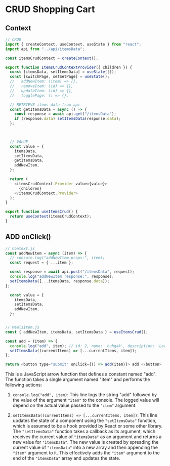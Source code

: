# CRUD Shopping Cart

## Context

```javascript
// CRUD
import { createContext, useContext, useState } from "react";
import api from "../api/itemsData";

const itemsCrudContext = createContext();

export function ItemsCrudContextProvider({ children }) {
  const [itemsData, setItemsData] = useState([]);
  const [switchPage, setSetPage] = useState();
  //   addNewItem: (item) => {},
  //   removeItem: (id) => {},
  //   updateItem: (id) => {},
  //   togglePage: () => {},

  // RETRIEVE items data from api
  const getItemsData = async () => {
    const response = await api.get("/itemsData");
    if (response.data) setItemsData(response.data);
  };

 

  // VALUE
  const value = {
    itemsData,
    setItemsData,
    getItemsData,
    addNewItem,
  };

  return (
    <itemsCrudContext.Provider value={value}>
      {children}
    </itemsCrudContext.Provider>
  );
}

export function useItemsCrud() {
  return useContext(itemsCrudContext);
}
```

## ADD onClick()

```javascript
// Context.js
const addNewItem = async (item) => {
  // console.log("addNewItem props:", item);
  const request = { ...item };

  const response = await api.post("/itemsData", request);
  console.log("addNewItem response:", response);
  setItemsData([...itemsData, response.data]);
};

  const value = {
    itemsData,
    setItemsData,
    addNewItem,
  };


// MealsItem.js
const { addNewItem, itemsData, setItemsData } = useItemsCrud();

const add = (item) => {
  console.log("add", item); // id: 2, name: 'huhgak', description: 'Lorem Ipsum'
  setItemsData((currentItems) => [...currentItems, item]);
};

return <button type="submit" onClick={() => add(item)}> add </button>
```

This is a JavaScript arrow function that defines a constant named "add". The function takes a single argument named "item" and performs the following actions:

1. `console.log("add", item)`: This line logs the string "add" followed by the value of the argument `"item"` to the console. The logged value will depend on the actual value passed to the `"item"` argument.

2. `setItemsData((currentItems) => [...currentItems, item])`: This line updates the state of a component using the `"setItemsData"` function, which is assumed to be a hook provided by React or some other library. The `"setItemsData"` function takes a callback as its argument, which receives the current value of `"itemsData"` as an argument and returns a new value for `"itemsData"`. The new value is created by spreading the current value of `"itemsData"` into a new array and then appending the `"item"` argument to it. This effectively adds the `"item"` argument to the end of the `"itemsData"` array and updates the state.